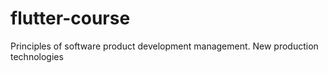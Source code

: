 # flutter-course
Principles of software product development management. New production technologies
